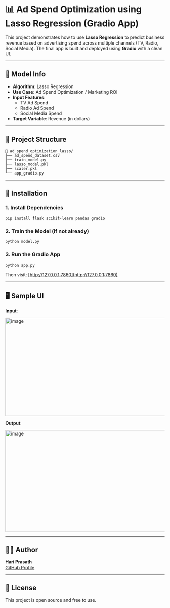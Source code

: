 # 📊 Ad Spend Optimization using Lasso Regression (Gradio App)

This project demonstrates how to use **Lasso Regression** to predict business revenue based on advertising spend across multiple channels (TV, Radio, Social Media). The final app is built and deployed using **Gradio** with a clean UI.

---

## 🚀 Model Info

- **Algorithm**: Lasso Regression  
- **Use Case**: Ad Spend Optimization / Marketing ROI  
- **Input Features**:
  - TV Ad Spend
  - Radio Ad Spend
  - Social Media Spend
- **Target Variable**: Revenue (in dollars)

---

## 📁 Project Structure

```
📁 ad_spend_optimization_lasso/
├── ad_spend_dataset.csv 
├── train_model.py 
├── lasso_model.pkl 
├── scaler.pkl
└── app_gradio.py 
```

---

## 🔧 Installation

### 1. Install Dependencies
```bash
pip install flask scikit-learn pandas gradio
```

### 2. Train the Model (if not already)
```bash
python model.py
```

### 3. Run the Gradio App
```bash
python app.py
```

Then visit: [http://127.0.0.1:7860](http://127.0.0.1:7860)

---

## 🖥️ Sample UI

**Input**:

<img width="1332" height="311" alt="image" src="https://github.com/user-attachments/assets/3dad15c1-13c1-49a8-aadb-acf4400788e1" />

**Output**:

<img width="1291" height="321" alt="image" src="https://github.com/user-attachments/assets/146c33d1-0af1-4f81-aefd-537af3450a7c" />

---

## 🙋‍♂️ Author

**Hari Prasath**  
[GitHub Profile](https://github.com/hariprasath2105)

---

## 📘 License

This project is open source and free to use.
